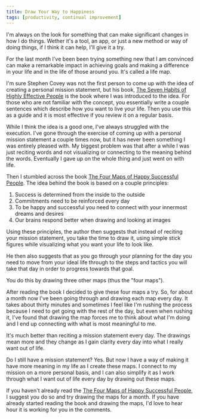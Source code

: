 ```yaml
---
title: Draw Your Way to Happiness
tags: [productivity, continual improvement]
---
```

I'm always on the look for something that can make significant changes in how I do things. Wether it's a tool, an app, or just a new method or way of doing things, if I think it can help, I'll give it a try.

For the last month I've been been trying something new that I am convinced can make a remarkable impact in achieving goals and making a difference in your life and in the life of those around you. It's called a life map.

I'm sure Stephen Covey was not the first person to come up with the idea of creating a personal mission statement, but his book, [The Seven Habits of Highly Effective People][habits] is the book where I was introduced to the idea. For those who are not familiar with the concept, you essentially write a couple sentences which describe how you want to live your life. Then you use this as a guide and it is most effective if you review it on a regular basis.

While I think the idea is a good one, I've always struggled with the execution. I've gone through the exercise of coming up with a personal mission statement a couple times now, but it has never been something I was entirely pleased with. My biggest problem was that after a while I was just reciting words and not visualizing or connecting to the meaning behind the words. Eventually I gave up on the whole thing and just went on with life.

Then I stumbled across the book [The Four Maps of Happy Successful People][maps]. The idea behind the book is based on a couple principles:

1. Success is determined from the inside to the outside
2. Commitments need to be reinforced every day
3. To be happy and successful you need to connect with your innermost dreams and desires
4. Our brains respond better when drawing and looking at images

Using these principles, the author then suggests that instead of reciting your mission statement, you take the time to draw it, using simple stick figures while visualizing what you want your life to look like.

He then also suggests that as you go through your planning for the day you need to move from your ideal life through to the steps and tactics you will take that day in order to progress towards that goal.

You do this by drawing three other maps (thus the "four maps").

After reading the book I decided to give these four maps a try. So, for about a month now I've been going through and drawing each map every day. It takes about thirty minutes and sometimes I feel like I'm rushing the process because I need to get going with the rest of the day, but even when rushing it, I've found that drawing the map forces me to think about what I'm doing and I end up connecting with what is most meaningful to me.

It's much better than reciting a mission statement every day. The drawings mean more and they change as I gain clarity every day into what I really want out of life.

Do I still have a mission statement? Yes. But now I have a way of making it have more meaning in my life as I create these maps. I connect to my mission on a more personal basis, and I can also simplify it as I work through what I want out of life every day by drawing out these maps.

If you haven't already read the [The Four Maps of Happy Successful People][maps], I suggest you do so and try drawing the maps for a month. If you have already started reading the book and drawing the maps, I'd love to hear hour it is working for you in the comments.

[habits]: http://www.amazon.com/dp/B00GOZV3TM/?tag=digitalbias-20
[maps]: http://www.amazon.com/dp/B01HP7TYDE/?tag=digitalbias-20
